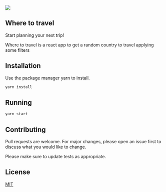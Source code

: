 <img src="https://github.com/diasandre/where-to-travel/blob/master/src/logo.png?raw=true"/>

## Where to travel
Start planning your next trip!

Where to travel is a react app to get a random country to travel applying some filters

## Installation

Use the package manager yarn to install.

```bash
yarn install
```

## Running

```bash
yarn start
```

## Contributing
Pull requests are welcome. For major changes, please open an issue first to discuss what you would like to change.

Please make sure to update tests as appropriate.

## License
[MIT](https://choosealicense.com/licenses/mit/)
